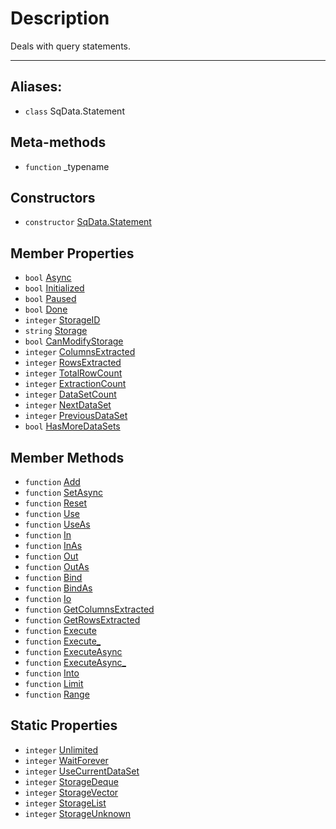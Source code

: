 # Description

Deals with query statements.

----

## Aliases:

* `class` SqData.Statement

## Meta-methods

* `function` \_typename

## Constructors

* `constructor` [SqData.Statement](Constructor.SqData.Statement)

## Member Properties

* `bool` [Async](Property.SqData.Statement.Async)
* `bool` [Initialized](Property.SqData.Statement.Initialized)
* `bool` [Paused](Property.SqData.Statement.Paused)
* `bool` [Done](Property.SqData.Statement.Done)
* `integer` [StorageID](Property.SqData.Statement.StorageID)
* `string` [Storage](Property.SqData.Statement.Storage)
* `bool` [CanModifyStorage](Property.SqData.Statement.CanModifyStorage)
* `integer` [ColumnsExtracted](Property.SqData.Statement.ColumnsExtracted)
* `integer` [RowsExtracted](Property.SqData.Statement.RowsExtracted)
* `integer` [TotalRowCount](Property.SqData.Statement.TotalRowCount)
* `integer` [ExtractionCount](Property.SqData.Statement.ExtractionCount)
* `integer` [DataSetCount](Property.SqData.Statement.DataSetCount)
* `integer` [NextDataSet](Property.SqData.Statement.NextDataSet)
* `integer` [PreviousDataSet](Property.SqData.Statement.PreviousDataSet)
* `bool` [HasMoreDataSets](Property.SqData.Statement.HasMoreDataSets)

## Member Methods

* `function` [Add](Function.SqData.Statement.Add)
* `function` [SetAsync](Function.SqData.Statement.SetAsync)
* `function` [Reset](Function.SqData.Statement.Reset)
* `function` [Use](Function.SqData.Statement.Use)
* `function` [UseAs](Function.SqData.Statement.UseAs)
* `function` [In](Function.SqData.Statement.In)
* `function` [InAs](Function.SqData.Statement.InAs)
* `function` [Out](Function.SqData.Statement.Out)
* `function` [OutAs](Function.SqData.Statement.OutAs)
* `function` [Bind](Function.SqData.Statement.Bind)
* `function` [BindAs](Function.SqData.Statement.BindAs)
* `function` [Io](Function.SqData.Statement.Io)
* `function` [GetColumnsExtracted](Function.SqData.Statement.GetColumnsExtracted)
* `function` [GetRowsExtracted](Function.SqData.Statement.GetRowsExtracted)
* `function` [Execute](Function.SqData.Statement.Execute)
* `function` [Execute_](Function.SqData.Statement.Execute_)
* `function` [ExecuteAsync](Function.SqData.Statement.ExecuteAsync)
* `function` [ExecuteAsync_](Function.SqData.Statement.ExecuteAsync_)
* `function` [Into](Function.SqData.Statement.Into)
* `function` [Limit](Function.SqData.Statement.Limit)
* `function` [Range](Function.SqData.Statement.Range)

## Static Properties

* `integer` [Unlimited](Property.SqData.Statement.Unlimited)
* `integer` [WaitForever](Property.SqData.Statement.WaitForever)
* `integer` [UseCurrentDataSet](Property.SqData.Statement.UseCurrentDataSet)
* `integer` [StorageDeque](Property.SqData.Statement.StorageDeque)
* `integer` [StorageVector](Property.SqData.Statement.StorageVector)
* `integer` [StorageList](Property.SqData.Statement.StorageList)
* `integer` [StorageUnknown](Property.SqData.Statement.StorageUnknown)